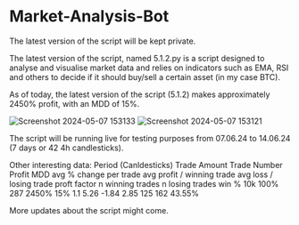 # Market-Analysis-Bot

The latest version of the script will be kept private.

The latest version of the script, named 5.1.2.py is a
script designed to analyse and visualise market data and relies on indicators
such as EMA, RSI and others to decide if it should buy/sell a certain asset
(in my case BTC).

As of today, the latest version of the script (5.1.2) makes approximately 2450% profit, with an MDD of 15%.

![Screenshot 2024-05-07 153133](https://github.com/SilentHealer584/Market-Analysis-Bot/assets/84270977/89dd8b5f-400a-42a9-a9be-a6502d1d41ac)
![Screenshot 2024-05-07 153121](https://github.com/SilentHealer584/Market-Analysis-Bot/assets/84270977/e210d12f-fc4a-45d4-a0e4-30c6d6564b59)

The script will be running live for testing purposes from 07.06.24 to 14.06.24 (7 days or 42 4h candlesticks).

Other interesting data:
Period (Canldesticks)     Trade Amount     Trade Number     Profit     MDD     avg % change per trade     avg profit / winning trade     avg loss / losing trade     proft factor     n winning trades     n losing trades     win %
10k	                      100%	           287	            2450%      15%		 1.1                        5.26                           -1.84                       2.85           	125                  162                 43.55%

More updates about the script might come.
